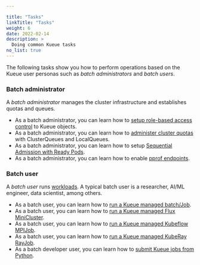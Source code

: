 ```yaml
---

title: "Tasks"
linkTitle: "Tasks"
weight: 6
date: 2022-02-14
description: >
  Doing common Kueue tasks
no_list: true
---
```


The following tasks show you how to perform operations based on the Kueue user
personas such as _batch administrators_ and _batch users_.

### Batch administrator

A _batch administrator_ manages the cluster infrastructure and establishes
quotas and queues.

- As a batch administrator, you can learn how to [setup role-based access control](/docs/tasks/rbac)
  to Kueue objects.
- As a batch administrator, you can learn how to
  [administer cluster quotas](/docs/tasks/administer_cluster_quotas) with ClusterQueues and LocalQueues.
- As a batch administrator, you can learn how to setup
  [Sequential Admission with Ready Pods](/docs/tasks/setup_sequential_admission).
- As a batch administrator, you can learn how to enable
  [pprof endpoints](/docs/tasks/enabling_pprof_endpoints).

### Batch user

A _batch user_ runs [workloads](/docs/concepts/workload). A typical
batch user is a researcher, AI/ML engineer, data scientist, among others.

- As a batch user, you can learn how to [run a Kueue managed batch/Job](/docs/tasks/run_jobs).
- As a batch user, you can learn how to [run a Kueue managed Flux MiniCluster](/docs/tasks/run_flux_minicluster).
- As a batch user, you can learn how to [run a Kueue managed Kubeflow MPIJob](/docs/tasks/run_mpi_jobs).
- As a batch user, you can learn how to [run a Kueue managed KubeRay RayJob](/docs/tasks/run_rayjobs).
- As a batch developer user, you can learn how to [submit Kueue jobs from Python](/docs/tasks/run_python_jobs).
